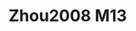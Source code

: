 # Zhou2008 M13
<a name="material" />
<script type="application/ld+json">

  {
    "@context": "https://schema.org/",
    "@type": "ChemicalSubstance",
    "http://purl.org/dc/terms/conformsTo":
      {
        "@type": "CreativeWork",
        "@id": "https://bioschemas.org/profiles/ChemicalSubstance/0.4-RELEASE/"
      },
    "@id": "https://egonw.github.io/nanowiki/nanowiki225.html#material",
    "name": "Zhou2008 M13",
    "sameAs: "http://127.0.0.1/mediawiki/index.php/Special:URIResolver/Zhou2008_M13"
  }
</script>

